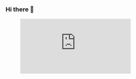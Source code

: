 ### Hi there 👋

<!--
**RodolfoBrandaoOficial/RodolfoBrandaoOficial** is a ✨ _special_ ✨ repository because its `README.md` (this file) appears on your GitHub profile.

Here are some ideas to get you started:

- 🔭 I’m currently working on ...
- 🌱 I’m currently learning ...
- 👯 I’m looking to collaborate on ...
- 🤔 I’m looking for help with ...
- 💬 Ask me about ...
- 📫 How to reach me: ...
- 😄 Pronouns: ...
- ⚡ Fun fact: ...
-->


<figure><embed src="https://wakatime.com/share/@018b0ba5-5831-43e7-b6af-45080e40247f/eb85dc8d-03da-423e-875c-653444073cb4.svg"></embed></figure>
